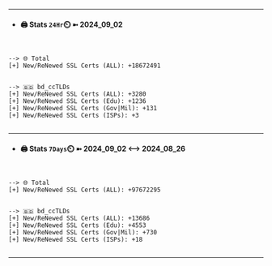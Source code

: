 

---
- #### 🖨️ **Stats** `24Hr`⏲️ ➼ 2024_09_02
```console


--> 🌐 Total
[+] New/ReNewed SSL Certs (ALL): +18672491


--> 🇧🇩 bd_ccTLDs
[+] New/ReNewed SSL Certs (ALL): +3280
[+] New/ReNewed SSL Certs (Edu): +1236
[+] New/ReNewed SSL Certs (Gov|Mil): +131
[+] New/ReNewed SSL Certs (ISPs): +3


```

---
- #### 🖨️ **Stats** `7Days`⏲️ ➼ 2024_09_02 <--> 2024_08_26
```console


--> 🌐 Total
[+] New/ReNewed SSL Certs (ALL): +97672295


--> 🇧🇩 bd_ccTLDs
[+] New/ReNewed SSL Certs (ALL): +13686
[+] New/ReNewed SSL Certs (Edu): +4553
[+] New/ReNewed SSL Certs (Gov|Mil): +730
[+] New/ReNewed SSL Certs (ISPs): +18


```

---

